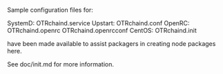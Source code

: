 Sample configuration files for:

SystemD: OTRchaind.service
Upstart: OTRchaind.conf
OpenRC:  OTRchaind.openrc
         OTRchaind.openrcconf
CentOS:  OTRchaind.init

have been made available to assist packagers in creating node packages here.

See doc/init.md for more information.
